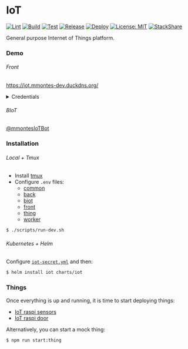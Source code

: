 # IoT
[![Lint](https://github.com/mmontes11/iot/workflows/Lint/badge.svg)](https://github.com/mmontes11/iot/actions?query=workflow%3ALint)
[![Build](https://github.com/mmontes11/iot/workflows/Build/badge.svg)](https://github.com/mmontes11/iot/actions?query=workflow%3ABuild)
[![Test](https://github.com/mmontes11/iot/workflows/Test/badge.svg)](https://github.com/mmontes11/iot/actions?query=workflow%3ATest)
[![Release](https://github.com/mmontes11/iot/workflows/Release/badge.svg)](https://github.com/mmontes11/iot/actions?query=workflow%3ARelease)
[![Deploy](https://github.com/mmontes11/iot/workflows/Deploy/badge.svg)](https://github.com/mmontes11/iot/actions?query=workflow%3ADeploy)
[![License: MIT](https://img.shields.io/badge/License-MIT-yellow.svg)](https://opensource.org/licenses/MIT)
[![StackShare](https://img.shields.io/badge/tech-stack-0690fa.svg?style=flat)](https://stackshare.io/mmontes11/iot)

General purpose Internet of Things platform.

### Demo
###### Front

https://iot.mmontes-dev.duckdns.org/
<details>
  <summary>Credentials</summary>
  <p>
  
  Username: `demo`
  
  Password: `demoIoT$`
  
  </p>
</details>

###### BIoT

[@mmontesIoTBot](https://t.me/mmontesIoTBot)

### Installation

###### Local + Tmux

- Install [tmux](https://github.com/tmux/tmux)
- Configure `.env` files:
  - [common](./.env.example)
  - [back](./packages/back/.env.example)
  - [biot](./packages/biot/.env.example)
  - [front](./packages/front/.env.example)
  - [thing](./packages/thing/.env.example)
  - [worker](./packages/worker/.env.example)
  
```bash
$ ./scripts/run-dev.sh
```

###### Kubernetes + Helm

Configure [`iot-secret.yml`](./charts/iot/iot-secret.yml.example) and then:

```bash
$ helm install iot charts/iot
```

### Things

Once everything is up and running, it is time to start deploying things:
- [IoT raspi sensors](https://github.com/mmontes11/iot-raspi-sensors)
- [IoT raspi door](https://github.com/mmontes11/iot-raspi-door)

Alternatively, you can start a mock thing:

```bash
$ npm run start:thing
```
